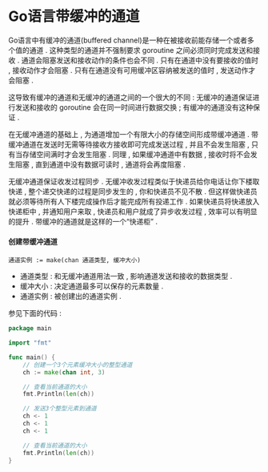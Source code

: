# Go语言带缓冲的通道

Go语言中有缓冲的通道\(buffered channel\)是一种在被接收前能存储一个或者多个值的通道 . 这种类型的通道并不强制要求 goroutine 之间必须同时完成发送和接收 . 通道会阻塞发送和接收动作的条件也会不同 . 只有在通道中没有要接收的值时 , 接收动作才会阻塞 . 只有在通道没有可用缓冲区容纳被发送的值时 , 发送动作才会阻塞 . 

这导致有缓冲的通道和无缓冲的通道之间的一个很大的不同 : 无缓冲的通道保证进行发送和接收的 goroutine 会在同一时间进行数据交换 ; 有缓冲的通道没有这种保证 . 

在无缓冲通道的基础上 , 为通道增加一个有限大小的存储空间形成带缓冲通道 . 带缓冲通道在发送时无需等待接收方接收即可完成发送过程 , 并且不会发生阻塞 , 只有当存储空间满时才会发生阻塞 . 同理 , 如果缓冲通道中有数据 , 接收时将不会发生阻塞 , 直到通道中没有数据可读时 , 通道将会再度阻塞 . 

无缓冲通道保证收发过程同步 . 无缓冲收发过程类似于快递员给你电话让你下楼取快递 , 整个递交快递的过程是同步发生的 , 你和快递员不见不散 . 但这样做快递员就必须等待所有人下楼完成操作后才能完成所有投递工作 . 如果快递员将快递放入快递柜中 , 并通知用户来取 , 快递员和用户就成了异步收发过程 , 效率可以有明显的提升 . 带缓冲的通道就是这样的一个“快递柜” . 

#### 创建带缓冲通道

```
通道实例 := make(chan 通道类型, 缓冲大小)
```

* 通道类型 : 和无缓冲通道用法一致 , 影响通道发送和接收的数据类型 . 
* 缓冲大小 : 决定通道最多可以保存的元素数量 . 
* 通道实例 : 被创建出的通道实例 . 

参见下面的代码 : 

```go
package main

import "fmt"

func main() {
	// 创建一个3个元素缓冲大小的整型通道
	ch := make(chan int, 3)

	// 查看当前通道的大小
	fmt.Println(len(ch))

	// 发送3个整型元素到通道
	ch <- 1
	ch <- 1
	ch <- 1

	// 查看当前通道的大小
	fmt.Println(len(ch))
}
```



